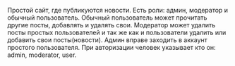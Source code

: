 Простой сайт, где публикуются новости. Есть роли: админ, модератор и обычный пользователь. Обычный пользователь может прочитать другие посты, добавлять и удалять свои. Модератор может удалить посты простых пользователей и так же как и пользователи удалить или добавить свои посты(новости). Админ вправе заходить в аккаунт простого пользователя. При авторизации человек указывает кто он: admin, moderator, user.
